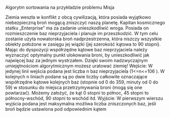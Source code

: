 Algorytm sortowania na przykładzie problemu Misja

Ziemia weszła w konflikt z obcą cywilizacją, która posiada wyjątkowo niebezpieczną broń mogącą
zniszczyć naszą planetę. Kapitan kosmicznego statku „Enterprise” ma za zadanie unieszkodliwić
wroga. Posiada on rozmieszczenie baz nieprzyjaciela i planuje im przeszkodzić. W tym celu
zostanie użyta nowatorska broń nadprzestrzenna, która niszczy wszystkie obiekty położone w
zasięgu jej wiązki (jej szerokość kątowa to 90 stopni). Mając do dyspozycji współrzędne kątowe
baz nieprzyjaciela należy wyznaczyć optymalny punkt ulokowania broni, by unieszkodliwić jak
najwięcej baz za jednym wystrzałem. Dzięki swoim nadzwyczajnym umiejętnościom
algorytmicznym możesz uratować ziemię!
Wejście:
W jedynej linii wejścia podana jest liczba n baz nieprzyjaciela (1<=n<=106
). W kolejnych n liniach
podane są po dwie liczby całkowite oznaczające współrzędne kątowe kolejnych baz (stopnie od 0
do 359, minuty od 0 do 59) w stosunku do miejsca przetrzymywania broni (mogą się one
powtarzać). Możemy założyć, że kąt 0 stopni to północ, 45 stopni to północny-wschód, 90 stopni to
wschód itd.
Wyjście:
W pierwszym wierszu wyjścia podana jest maksymalna możliwa liczba zniszczonych baz, jeśli
broń będzie ustawiona pod odpowiednim kątem
